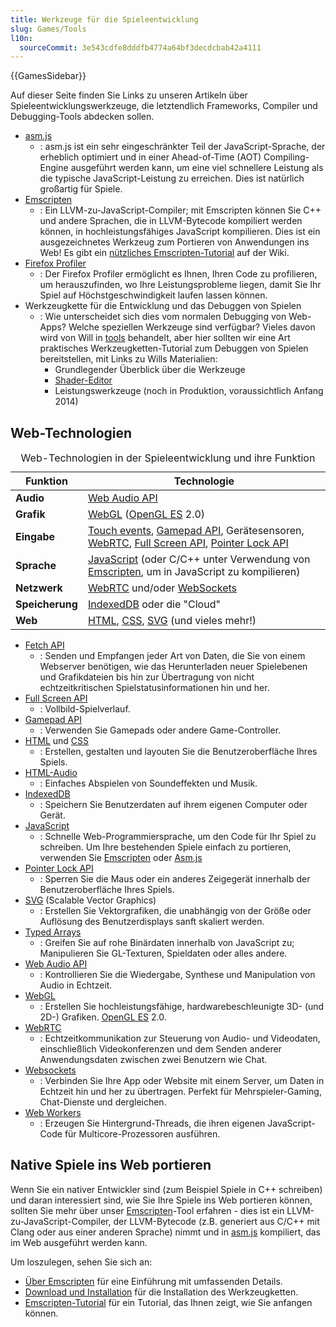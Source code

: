 ```yaml
---
title: Werkzeuge für die Spieleentwicklung
slug: Games/Tools
l10n:
  sourceCommit: 3e543cdfe8dddfb4774a64bf3decdcbab42a4111
---
```


{{GamesSidebar}}

Auf dieser Seite finden Sie Links zu unseren Artikeln über Spieleentwicklungswerkzeuge, die letztendlich Frameworks, Compiler und Debugging-Tools abdecken sollen.

- [asm.js](/de/docs/Games/Tools/asm.js)
  - : asm.js ist ein sehr eingeschränkter Teil der JavaScript-Sprache, der erheblich optimiert und in einer Ahead-of-Time (AOT) Compiling-Engine ausgeführt werden kann, um eine viel schnellere Leistung als die typische JavaScript-Leistung zu erreichen. Dies ist natürlich großartig für Spiele.
- [Emscripten](https://github.com/emscripten-core/emscripten/wiki)
  - : Ein LLVM-zu-JavaScript-Compiler; mit Emscripten können Sie C++ und andere Sprachen, die in LLVM-Bytecode kompiliert werden können, in hochleistungsfähiges JavaScript kompilieren. Dies ist ein ausgezeichnetes Werkzeug zum Portieren von Anwendungen ins Web! Es gibt ein [nützliches Emscripten-Tutorial](https://github.com/emscripten-core/emscripten/wiki/Tutorial) auf der Wiki.
- [Firefox Profiler](https://profiler.firefox.com/docs/#/)
  - : Der Firefox Profiler ermöglicht es Ihnen, Ihren Code zu profilieren, um herauszufinden, wo Ihre Leistungsprobleme liegen, damit Sie Ihr Spiel auf Höchstgeschwindigkeit laufen lassen können.
- Werkzeugkette für die Entwicklung und das Debuggen von Spielen
  - : Wie unterscheidet sich dies vom normalen Debugging von Web-Apps? Welche speziellen Werkzeuge sind verfügbar? Vieles davon wird von Will in [tools](https://firefox-source-docs.mozilla.org/devtools-user/index.html) behandelt, aber hier sollten wir eine Art praktisches Werkzeugketten-Tutorial zum Debuggen von Spielen bereitstellen, mit Links zu Wills Materialien:
    - Grundlegender Überblick über die Werkzeuge
    - [Shader-Editor](https://firefox-source-docs.mozilla.org/devtools-user/shader_editor/index.html)
    - Leistungswerkzeuge (noch in Produktion, voraussichtlich Anfang 2014)

## Web-Technologien

<table class="no-markdown standard-table">
  <caption>Web-Technologien in der Spieleentwicklung und ihre Funktion</caption>
  <thead>
    <tr>
      <th scope="col"><strong>Funktion</strong></th>
      <th scope="col"><strong>Technologie</strong></th>
    </tr>
  </thead>
  <tbody>
    <tr>
      <td><strong>Audio</strong></td>
      <td><a href="/de/docs/Web/API/Web_Audio_API">Web Audio API</a></td>
    </tr>
    <tr>
      <td><strong>Grafik</strong></td>
      <td>
        <a href="/de/docs/Web/API/WebGL_API">WebGL</a> (<a
          href="https://www.khronos.org/opengles/"
          >OpenGL ES</a
        >
        2.0)
      </td>
    </tr>
    <tr>
      <td><strong>Eingabe</strong></td>
      <td>
        <a href="/de/docs/Web/API/Touch_events">Touch events</a>,
        <a href="/de/docs/Web/API/Gamepad_API/Using_the_Gamepad_API"
          >Gamepad API</a
        >, Gerätesensoren, <a href="/de/docs/Web/API/WebRTC_API">WebRTC</a>,
        <a href="/de/docs/Web/API/Fullscreen_API">Full Screen API</a>,
        <a href="/de/docs/Web/API/Pointer_Lock_API">Pointer Lock API</a>
      </td>
    </tr>
    <tr>
      <td><strong>Sprache</strong></td>
      <td>
        <a href="/de/docs/Web/JavaScript">JavaScript</a> (oder C/C++ unter
        Verwendung von
        <a href="https://github.com/emscripten-core/emscripten/wiki">Emscripten</a>,
        um in JavaScript zu kompilieren)
      </td>
    </tr>
    <tr>
      <td><strong>Netzwerk</strong></td>
      <td>
        <a href="/de/docs/Web/API/WebRTC_API">WebRTC</a> und/oder
        <a href="/de/docs/Web/API/WebSockets_API">WebSockets</a>
      </td>
    </tr>
    <tr>
      <td><strong>Speicherung</strong></td>
      <td>
        <a href="/de/docs/Web/API/IndexedDB_API">IndexedDB</a> oder die "Cloud"
      </td>
    </tr>
    <tr>
      <td><strong>Web</strong></td>
      <td>
        <a href="/de/docs/Web/HTML">HTML</a>,
        <a href="/de/docs/Web/CSS">CSS</a>,
        <a href="/de/docs/Web/SVG">SVG</a> (und vieles mehr!)
      </td>
    </tr>
  </tbody>
</table>

- [Fetch API](/de/docs/Web/API/Fetch_API)
  - : Senden und Empfangen jeder Art von Daten, die Sie von einem Webserver benötigen, wie das Herunterladen neuer Spielebenen und Grafikdateien bis hin zur Übertragung von nicht echtzeitkritischen Spielstatusinformationen hin und her.
- [Full Screen API](/de/docs/Web/API/Fullscreen_API)
  - : Vollbild-Spielverlauf.
- [Gamepad API](/de/docs/Web/API/Gamepad_API/Using_the_Gamepad_API)
  - : Verwenden Sie Gamepads oder andere Game-Controller.
- [HTML](/de/docs/Web/HTML) und [CSS](/de/docs/Web/CSS)
  - : Erstellen, gestalten und layouten Sie die Benutzeroberfläche Ihres Spiels.
- [HTML-Audio](/de/docs/Web/HTML/Reference/Elements/audio)
  - : Einfaches Abspielen von Soundeffekten und Musik.
- [IndexedDB](/de/docs/Web/API/IndexedDB_API)
  - : Speichern Sie Benutzerdaten auf ihrem eigenen Computer oder Gerät.
- [JavaScript](/de/docs/Web/JavaScript)
  - : Schnelle Web-Programmiersprache, um den Code für Ihr Spiel zu schreiben.
    Um Ihre bestehenden Spiele einfach zu portieren, verwenden Sie [Emscripten](https://github.com/emscripten-core/emscripten/wiki) oder [Asm.js](http://asmjs.org/spec/latest/)
- [Pointer Lock API](/de/docs/Web/API/Pointer_Lock_API)
  - : Sperren Sie die Maus oder ein anderes Zeigegerät innerhalb der Benutzeroberfläche Ihres Spiels.
- [SVG](/de/docs/Web/SVG) (Scalable Vector Graphics)
  - : Erstellen Sie Vektorgrafiken, die unabhängig von der Größe oder Auflösung des Benutzerdisplays sanft skaliert werden.
- [Typed Arrays](/de/docs/Web/JavaScript/Guide/Typed_arrays)
  - : Greifen Sie auf rohe Binärdaten innerhalb von JavaScript zu; Manipulieren Sie GL-Texturen, Spieldaten oder alles andere.
- [Web Audio API](/de/docs/Web/API/Web_Audio_API)
  - : Kontrollieren Sie die Wiedergabe, Synthese und Manipulation von Audio in Echtzeit.
- [WebGL](/de/docs/Web/API/WebGL_API)
  - : Erstellen Sie hochleistungsfähige, hardwarebeschleunigte 3D- (und 2D-) Grafiken. [OpenGL ES](https://www.khronos.org/opengles/) 2.0.
- [WebRTC](/de/docs/Web/API/WebRTC_API)
  - : Echtzeitkommunikation zur Steuerung von Audio- und Videodaten, einschließlich Videokonferenzen und dem Senden anderer Anwendungsdaten zwischen zwei Benutzern wie Chat.
- [Websockets](/de/docs/Web/API/WebSockets_API)
  - : Verbinden Sie Ihre App oder Website mit einem Server, um Daten in Echtzeit hin und her zu übertragen. Perfekt für Mehrspieler-Gaming, Chat-Dienste und dergleichen.
- [Web Workers](/de/docs/Web/API/Web_Workers_API/Using_web_workers)
  - : Erzeugen Sie Hintergrund-Threads, die ihren eigenen JavaScript-Code für Multicore-Prozessoren ausführen.

## Native Spiele ins Web portieren

Wenn Sie ein nativer Entwickler sind (zum Beispiel Spiele in C++ schreiben) und daran interessiert sind, wie Sie Ihre Spiele ins Web portieren können, sollten Sie mehr über unser [Emscripten](https://emscripten.org/index.html)-Tool erfahren - dies ist ein LLVM-zu-JavaScript-Compiler, der LLVM-Bytecode (z.B. generiert aus C/C++ mit Clang oder aus einer anderen Sprache) nimmt und in [asm.js](/de/docs/Games/Tools/asm.js) kompiliert, das im Web ausgeführt werden kann.

Um loszulegen, sehen Sie sich an:

- [Über Emscripten](https://emscripten.org/docs/introducing_emscripten/about_emscripten.html) für eine Einführung mit umfassenden Details.
- [Download und Installation](https://emscripten.org/docs/getting_started/downloads.html) für die Installation des Werkzeugketten.
- [Emscripten-Tutorial](https://emscripten.org/docs/getting_started/Tutorial.html) für ein Tutorial, das Ihnen zeigt, wie Sie anfangen können.
